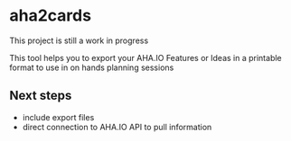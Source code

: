 # aha2cards
This project is still a work in progress

This tool helps you to export your AHA.IO Features or Ideas in a printable format to use in on hands planning sessions

## Next steps
* include export files
* direct connection to AHA.IO API to pull information
